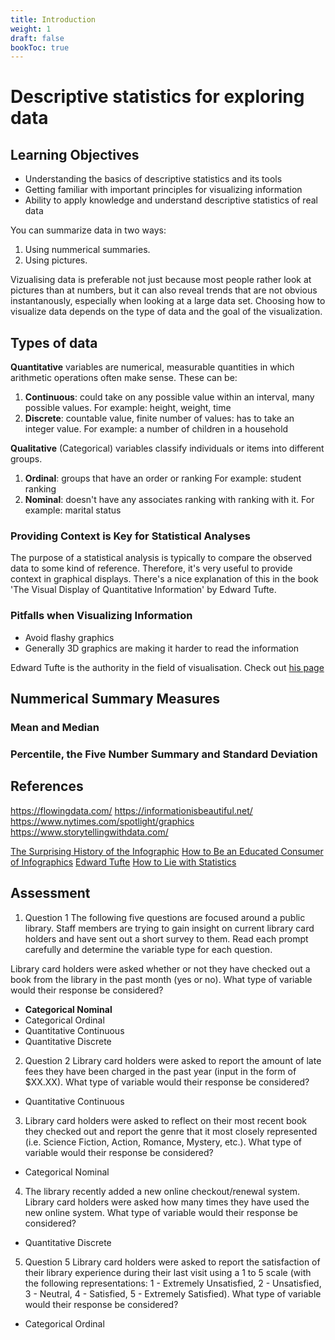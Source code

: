 ```yaml
---
title: Introduction
weight: 1
draft: false
bookToc: true
---
```



# Descriptive statistics for exploring data

## Learning Objectives

- Understanding the basics of descriptive statistics and its tools
- Getting familiar with important principles for visualizing information
- Ability to apply knowledge and understand descriptive statistics of real data

You can summarize data in two ways:
1. Using nummerical summaries.
2. Using pictures.

Vizualising data is preferable not just because most people rather look at pictures than at numbers, but it can also reveal trends that are not obvious instantanously, especially when looking at a large data set.
Choosing how to visualize data depends on the type of data and the goal of the visualization. 

## Types of data

**Quantitative** variables are  numerical, measurable quantities in which arithmetic operations often make sense.
These can be:
1. **Continuous**: could take on any possible value within an interval, many possible values.
    For example: height, weight, time
2. **Discrete**: countable value, finite number of values: has to take an integer value.
    For example: a number of children in a household

**Qualitative** (Categorical) variables classify individuals or items into different groups. 
1. **Ordinal**: groups that have an order or ranking
    For example: student ranking
2. **Nominal**: doesn't have any associates ranking with ranking with it.
    For example: marital status

### Providing Context is Key for Statistical Analyses

The purpose of a statistical analysis is typically to compare the observed data to some kind of reference. Therefore, it's very useful to provide context in graphical displays. There's a nice explanation of this in the book 'The Visual Display of Quantitative Information' by Edward Tufte.

### Pitfalls when Visualizing Information

- Avoid flashy graphics
- Generally 3D graphics are making it harder to read the information

Edward Tufte is the authority in the field of visualisation. 
Check out [his page](https://www.edwardtufte.com/tufte/)


## Nummerical Summary Measures


### Mean and Median

### Percentile, the Five Number Summary and Standard Deviation


## References

https://flowingdata.com/
https://informationisbeautiful.net/
https://www.nytimes.com/spotlight/graphics
https://www.storytellingwithdata.com/

[The Surprising History of the Infographic](https://www.smithsonianmag.com/history/surprising-history-infographic-180959563/)
[How to Be an Educated Consumer of Infographics](https://www.themarginalian.org/index.php/2013/10/08/best-american-infographics-david-byrne/)
[Edward Tufte](https://www.edwardtufte.com/tufte/)
[How to Lie with Statistics](https://www.amazon.com/How-Lie-Statistics-Darrell-Huff/dp/0393310728)


## Assessment

1. Question 1
The following five questions are focused around a public library. Staff members are trying to gain insight on current library card holders and have sent out a short survey to them. Read each prompt carefully and determine the variable type for each question.

Library card holders were asked whether or not they have checked out a book from the library in the past month (yes or no). What type of variable would their response be considered?
- **Categorical Nominal**
- Categorical Ordinal
- Quantitative Continuous
- Quantitative Discrete

2. Question 2
Library card holders were asked to report the amount of late fees they have been charged in the past year (input in the form of $XX.XX). What type of variable would their response be considered? 
- Quantitative Continuous

3. Library card holders were asked to reflect on their most recent book they checked out and report the genre that it most closely represented (i.e. Science Fiction, Action, Romance, Mystery, etc.). What type of variable would their response be considered?

- Categorical Nominal

4. The library recently added a new online checkout/renewal system. Library card holders were asked how many times they have used the new online system. What type of variable would their response be considered?
- Quantitative Discrete

5. Question 5
Library card holders were asked to report the satisfaction of their library experience during their last visit using a 1 to 5 scale (with the following representations: 1 - Extremely Unsatisfied, 2 - Unsatisfied, 3 - Neutral, 4 - Satisfied, 5 - Extremely Satisfied). What type of variable would their response be considered?

- Categorical Ordinal


